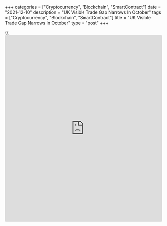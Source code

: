 +++
categories = ["Cryptocurrency", "Blockchain", "SmartContract"]
date = "2021-12-10"
description = "UK Visible Trade Gap Narrows In October"
tags = ["Cryptocurrency", "Blockchain", "SmartContract"]
title = "UK Visible Trade Gap Narrows In October"
type = "post"
+++

{{<iframe id="large-banner" src="https://www.bounty.group/#slide=17.0" width="100%" height="600" scrolling="no" style="border: 0px solid rgb(216, 221, 230); border-radius: 3px;">}}

The UK visible trade deficit narrowed in October as exports increased
amid falling imports, the Office for National Statistics reported
Friday.

The visible trade deficit decreased to GBP 13.93 billion in October from
GBP 14.7 billion in September. The expected shortfall was GBP 14.05
billion.

Exports grew 1.6 percent after climbing 1.9 percent in September.
Meanwhile, imports dropped 0.9 percent, reversing the 3.8 percent rise a
month ago.

The non-EU trade deficit declined to GBP 8.6 billion from GBP 9.1
billion in the previous month. At the same time, the EU trade deficit
decreased slightly to GBP 5.3 billion from GBP 5.6 billion.

The trade in services showed a surplus of GBP 11.9 billion compared to a
GBP 11.96 billion surplus in September.

As a result, the total trade balance showed a shortfall of GBP 2.03
billion, smaller than the GBP 2.78 billion deficit in September.

For comments and feedback [contact](https://www.playgroundfx.com/contact/): editorial@rtt[news](https://www.letsplayfx.com/blog/forex-news-website/).com

[Economic News][1]

 **What parts of the world are seeing the best (and worst) economic
performances lately? Click[here][2] to check out our [Econ Scorecard][2]
and find out! See up-to-the-moment [ranking](https://www.playgroundfx.com/blog/crypto-exchange-ranking/)s for the best and worst
performers in [GDP][3], [unemployment rate][4], [inflation][5] and much
more.**

   1. www.rtt[news](https://www.letsplayfx.com/blog/forex-news-website/).com/Content/EconomicNews.aspx
   2. www.rtt[news](https://www.letsplayfx.com/blog/forex-news-website/).com/economic-scorecard/world-rank/unemployment-rate/highest-performance.aspx
   3. www.rtt[news](https://www.letsplayfx.com/blog/forex-news-website/).com/economic-scorecard/world-rank/GDP/highest-performance.aspx
   4. www.rtt[news](https://www.letsplayfx.com/blog/forex-news-website/).com/economic-scorecard/world-rank/unemployment-rate/lowest-performance.aspx
   5. www.rtt[news](https://www.letsplayfx.com/blog/forex-news-website/).com/economic-scorecard/world-rank/CPI/highest-performance.aspx